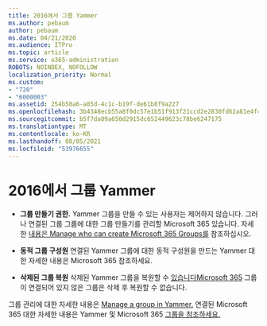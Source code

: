 ```yaml
---
title: 2016에서 그룹 Yammer
ms.author: pebaum
author: pebaum
ms.date: 04/21/2020
ms.audience: ITPro
ms.topic: article
ms.service: o365-administration
ROBOTS: NOINDEX, NOFOLLOW
localization_priority: Normal
ms.custom:
- "720"
- "6000003"
ms.assetid: 254b58a6-a85d-4c1c-b19f-de61b8f9a227
ms.openlocfilehash: 3b4348ecb55a8f0dc57e1b51f913f21ccd2e2830fd62a81e4f47a77ef371a226
ms.sourcegitcommit: b5f7da89a650d2915dc652449623c78be6247175
ms.translationtype: MT
ms.contentlocale: ko-KR
ms.lasthandoff: 08/05/2021
ms.locfileid: "53976655"
---
```

# <a name="manage-groups-in-yammer"></a>2016에서 그룹 Yammer

- **그룹 만들기 권한.** Yammer 그룹을 만들 수 있는 사용자는 제어하지 않습니다. 그러나 연결된 그룹 그룹에 대한 그룹 만들기를 관리할 Microsoft 365 있습니다. 자세한 [내용은 Manage who can create Microsoft 365 Groups를](https://docs.microsoft.com/microsoft-365/admin/create-groups/manage-creation-of-groups) 참조하십시오.

- **동적 그룹 구성원** 연결된 Yammer [](https://docs.microsoft.com/yammer/manage-yammer-groups/create-a-dynamic-group) 그룹에 대한 동적 구성원을 만드는 Yammer 대한 자세한 내용은 Microsoft 365 참조하세요.

- **삭제된 그룹 복원** 삭제된 Yammer 그룹을 복원할 수 [있습니다Microsoft 365](https://docs.microsoft.com/microsoft-365/admin/create-groups/restore-deleted-group) 그룹이 연결되어 있지 않은 그룹은 삭제 후 복원할 수 없습니다.

그룹 관리에 대한 자세한 내용은 [Manage a group in Yammer.](https://support.office.com/article/Manage-a-group-in-Yammer-6e05c6d6-5548-4c88-89cd-e6757a514ef2) 연결된 Microsoft 365 대한 자세한 내용은 Yammer 및 Microsoft 365 [그룹을 참조하세요.](https://docs.microsoft.com/yammer/manage-yammer-groups/yammer-and-office-365-groups)
  